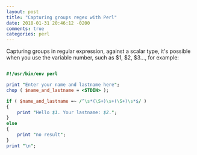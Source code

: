```yaml
---
layout: post
title: "Capturing groups regex with Perl"
date: 2018-01-31 20:46:12 -0200
comments: true
categories: perl
---
```


Capturing groups in regular expression, against a scalar type, it's possible when you use the variable <!--more--> number, such as $1, $2, $3..., for example:

```perl

#!/usr/bin/env perl

print "Enter your name and lastname here";
chop ( $name_and_lastname = <STDIN> );

if ( $name_and_lastname =~ /^\s*(\S+)\s+(\S+)\s*$/ )
{
	print "Hello $1. Your lastname: $2.";
}
else
{
	print "no result";
}
print "\n";

```
